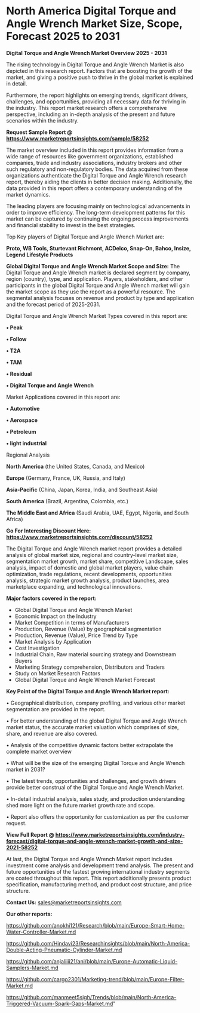 # North America Digital Torque and Angle Wrench Market Size, Scope, Forecast 2025 to 2031

<Strong> Digital Torque and Angle Wrench Market Overview 2025 - 2031</strong>

The rising technology in Digital Torque and Angle Wrench Market is also depicted in this research report. Factors that are boosting the growth of the market, and giving a positive push to thrive in the global market is explained in detail.

Furthermore, the report highlights on emerging trends, significant drivers, challenges, and opportunities, providing all necessary data for thriving in the industry. This report market research offers a comprehensive perspective, including an in-depth analysis of the present and future scenarios within the industry.

<strong>Request Sample Report @ <a href=https://www.marketreportsinsights.com/sample/58252>https://www.marketreportsinsights.com/sample/58252</a></strong>

The market overview included in this report provides information from a wide range of resources like government organizations, established companies, trade and industry associations, industry brokers and other such regulatory and non-regulatory bodies. The data acquired from these organizations authenticate the Digital Torque and Angle Wrench research report, thereby aiding the clients in better decision making. Additionally, the data provided in this report offers a contemporary understanding of the market dynamics.

The leading players are focusing mainly on technological advancements in order to improve efficiency. The long-term development patterns for this market can be captured by continuing the ongoing process improvements and financial stability to invest in the best strategies.

Top Key players of Digital Torque and Angle Wrench Market are:

<strong>Proto, WB Tools, Sturtevant Richmont, ACDelco, Snap-On, Bahco, Insize, Legend Lifestyle Products</strong>

<strong><b>Global Digital Torque and Angle Wrench Market Scope and Size:</b></strong>
The Digital Torque and Angle Wrench market is declared segment by company, region (country), type, and application. Players, stakeholders, and other participants in the global Digital Torque and Angle Wrench market will gain the market scope as they use the report as a powerful resource. The segmental analysis focuses on revenue and product by type and application and the forecast period of 2025-2031.

Digital Torque and Angle Wrench Market Types covered in this report are:

<strong>• Peak

• Follow

• T2A

• TAM

• Residual

• Digital Torque and Angle Wrench</strong>

Market Applications covered in this report are:

<strong>• Automotive

• Aerospace

• Petroleum

• light industrial</strong> 

Regional Analysis

<strong>North America</strong> (the United States, Canada, and Mexico)

<strong>Europe</strong> (Germany, France, UK, Russia, and Italy)

<strong>Asia-Pacific</strong> (China, Japan, Korea, India, and Southeast Asia)

<strong>South America</strong> (Brazil, Argentina, Colombia, etc.)

<strong>The Middle East and Africa</strong> (Saudi Arabia, UAE, Egypt, Nigeria, and South Africa)

<strong>Go For Interesting Discount Here: <a href=https://www.marketreportsinsights.com/discount/58252>https://www.marketreportsinsights.com/discount/58252</a></strong>

The Digital Torque and Angle Wrench market report provides a detailed analysis of global market size, regional and country-level market size, segmentation market growth, market share, competitive Landscape, sales analysis, impact of domestic and global market players, value chain optimization, trade regulations, recent developments, opportunities analysis, strategic market growth analysis, product launches, area marketplace expanding, and technological innovations.

<strong><b>Major factors covered in the report:</b></strong>
<ul>
  <li>Global Digital Torque and Angle Wrench Market </li>
  <li>Economic Impact on the Industry</li>
  <li>Market Competition in terms of Manufacturers</li>
  <li>Production, Revenue (Value) by geographical segmentation</li>
  <li>Production, Revenue (Value), Price Trend by Type</li>
  <li>Market Analysis by Application</li>
  <li>Cost Investigation</li>
  <li>Industrial Chain, Raw material sourcing strategy and Downstream Buyers</li>
  <li>Marketing Strategy comprehension, Distributors and Traders</li>
  <li>Study on Market Research Factors</li>
  <li>Global Digital Torque and Angle Wrench Market Forecast</li>
</ul>

<strong><b>Key Point of the Digital Torque and Angle Wrench Market report:</b></strong>

• Geographical distribution, company profiling, and various other market segmentation are provided in the report.

• For better understanding of the global Digital Torque and Angle Wrench market status, the accurate market valuation which comprises of size, share, and revenue are also covered.

• Analysis of the competitive dynamic factors better extrapolate the complete market overview

• What will be the size of the emerging Digital Torque and Angle Wrench market in 2031?

• The latest trends, opportunities and challenges, and growth drivers provide better construal of the Digital Torque and Angle Wrench Market.

• In-detail industrial analysis, sales study, and production understanding shed more light on the future market growth rate and scope.

• Report also offers the opportunity for customization as per the customer request.

<strong><b>View Full Report @ <a href=https://www.marketreportsinsights.com/industry-forecast/digital-torque-and-angle-wrench-market-growth-and-size-2021-58252>https://www.marketreportsinsights.com/industry-forecast/digital-torque-and-angle-wrench-market-growth-and-size-2021-58252</a></b></strong>


At last, the Digital Torque and Angle Wrench Market report includes investment come analysis and development trend analysis. The present and future opportunities of the fastest growing international industry segments are coated throughout this report. This report additionally presents product specification, manufacturing method, and product cost structure, and price structure.

<strong>Contact Us:</strong>
sales@marketreportsinsights.com

<strong>Our other reports:</strong>

<a href=https://github.com/anokhi121/Research/blob/main/Europe-Smart-Home-Water-Controller-Market.md>https://github.com/anokhi121/Research/blob/main/Europe-Smart-Home-Water-Controller-Market.md</a>

<a href=https://github.com/Hindavi23/Researchinsights/blob/main/North-America-Double-Acting-Pneumatic-Cylinder-Market.md>https://github.com/Hindavi23/Researchinsights/blob/main/North-America-Double-Acting-Pneumatic-Cylinder-Market.md</a>

<a href=https://github.com/anjaliiii21/ani/blob/main/Europe-Automatic-Liquid-Samplers-Market.md>https://github.com/anjaliiii21/ani/blob/main/Europe-Automatic-Liquid-Samplers-Market.md</a>

<a href=https://github.com/cargo2301/Marketing-trend/blob/main/Europe-Filter-Market.md>https://github.com/cargo2301/Marketing-trend/blob/main/Europe-Filter-Market.md</a>

<a href=https://github.com/manmeet5sigh/Trends/blob/main/North-America-Triggered-Vacuum-Spark-Gaps-Market.md>https://github.com/manmeet5sigh/Trends/blob/main/North-America-Triggered-Vacuum-Spark-Gaps-Market.md</a>"

